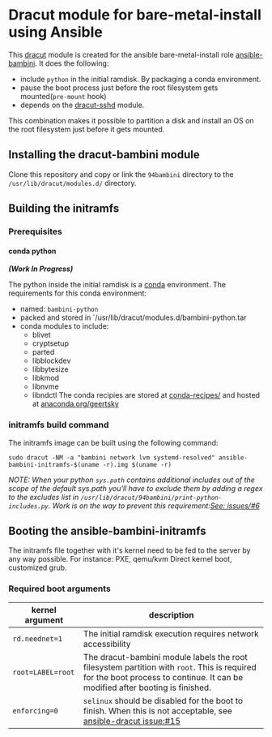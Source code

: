 # Dracut module for bare-metal-install using Ansible

This [dracut](https://dracut.wiki.kernel.org/index.php/Main_Page) module is created for the ansible bare-metal-install role [ansible-bambini](https://github.com/Geertsky/ansible-bambini).
It does the following:
* include `python` in the initial ramdisk. By packaging a conda environment. 
* pause the boot process just before the root filesystem gets mounted(`pre-mount` hook) 
* depends on the [dracut-sshd](https://github.com/gsauthof/dracut-sshd) module.

This combination makes it possible to partition a disk and install an OS on the root filesystem just before it gets mounted.

## Installing the dracut-bambini module

Clone this repository and copy or link the `94bambini` directory to the `/usr/lib/dracut/modules.d/` directory.

## Building the initramfs
### Prerequisites
#### conda python
___(Work In Progress)___

The python inside the initial ramdisk is a [conda](https://docs.conda.io/en/latest/) environment. 
The requirements for this conda environment:
* named: `bambini-python`
* packed and stored in `/usr/lib/dracut/modules.d/bambini-python.tar
* conda modules to include:
  * blivet
  * cryptsetup
  * parted
  * libblockdev
  * libbytesize
  * libkmod
  * libnvme
  * libndctl
The conda recipies are stored at [conda-recipes/](https://github.com/Geertsky/dracut-bambini/conda-recipes/) and hosted at [anaconda.org/geertsky](https://anaconda.org/geertsky/repo)


### initramfs build command

The initramfs image can be built using the following command:

```
sudo dracut -NM -a "bambini network lvm systemd-resolved" ansible-bambini-initramfs-$(uname -r).img $(uname -r) 
```
_NOTE: When your python `sys.path` contains additional includes out of the scope of the default sys.path you'll have to exclude them by adding a regex to the excludes list in `/usr/lib/dracut/94bambini/print-python-includes.py`. Work is on the way to prevent this requirement:[See: issues/#6](https://github.com/Geertsky/dracut-bambini/issues/6)_

## Booting the ansible-bambini-initramfs
The initramfs file together with it's kernel need to be fed to the server by any way possible. For instance: PXE, qemu/kvm Direct kernel boot, customized grub.

### Required boot arguments

| kernel argument | description                                                                                                                                                                    |
|-----------------|--------------------------------------------------------------------------------------------------------------------------------------------------------------------------------|
|`rd.neednet=1`   |The initial ramdisk execution requires network accessibility                                                                                                                    |
|`root=LABEL=root`|The dracut-bambini module labels the root filesystem partition with `root`. This is required for the boot process to continue. It can be modified after booting is finished.    |
|`enforcing=0`    |`selinux` should be disabled for the boot to finish. When this is not acceptable, see [ansible-dracut issue:#15](https://github.com/Geertsky/ansible-bambini/issues/15)         |

